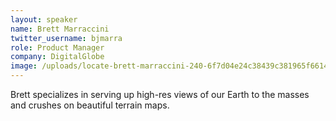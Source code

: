 ```yaml
---
layout: speaker
name: Brett Marraccini
twitter_username: bjmarra
role: Product Manager
company: DigitalGlobe
image: /uploads/locate-brett-marraccini-240-6f7d04e24c38439c381965f661451f32.jpg
---
```


Brett specializes in serving up high-res views of our Earth to the masses and crushes on beautiful terrain maps.